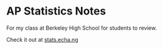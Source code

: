 # AP Statistics Notes

For my class at Berkeley High School for students to review.

Check it out at [stats.echa.ng](https://stats.echa.ng)
